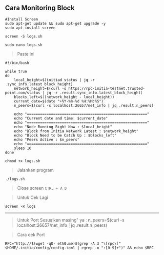 ## Cara Monitoring Block

```shell
#Install Screen
sudo apt-get update && sudo apt-get upgrade -y
sudo apt install screen
```

```shell
screen -S logs.sh
```
```
sudo nano logs.sh
```
>Paste ini
```
#!/bin/bash

while true
do
    local_height=$(initiad status | jq -r .sync_info.latest_block_height)
    network_height=$(curl -s https://rpc-initia-testnet.trusted-point.com/status | jq -r .result.sync_info.latest_block_height)
    blocks_left=$((network_height - local_height))
    current_date=$(date "+%Y-%m-%d %H:%M:%S")
    n_peers=$(curl -s localhost:26657/net_info | jq .result.n_peers)
    
    echo "======================================================="
    echo "Current date and time: $current_date"
    echo "======================================================="
    echo "Node Running Right Now : $local_height"
    echo "Block from Initia Network Latest : $network_height"
    echo "Block Need to be Catch Up : $blocks_left"
    echo "Peers Active : $n_peers"
    echo "======================================================="
    sleep 10
done
```

```
chmod +x logs.sh
```

>Jalankan program
```
./logs.sh
```
>Close screen `CTRL + A D`

>Untuk Cek Lagi
```
screen -R logs
```
---

>Untuk Port Sesuaikan masing" ya : n_peers=$(curl -s localhost:26657/net_info | jq .result.n_peers)

>Cara cek Port
```
RPC="http://$(wget -qO- eth0.me)$(grep -A 3 "\[rpc\]" $HOME/.initia/config/config.toml | egrep -o ":[0-9]+")" && echo $RPC
```


